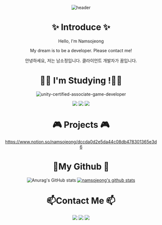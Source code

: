 <div align="center">
  
![header](https://capsule-render.vercel.app/api?type=waving&color=auto&height=140&section=header&text=Namsojeong&fontSize=50)

# ✨ Introduce ✨
Hello, I'm Namsojeong

My dream is to be a developer.
Please contact me!
  
안녕하세요, 저는 남소정입니다.
클라이언트 개발자가 꿈입니다.

# 👩‍💻 I'm Studying !👩‍💻
![unity-certified-associate-game-developer](https://user-images.githubusercontent.com/77655325/179970739-37fb59da-4122-4748-afd2-b809152db8a2.png)
 
<img src="https://img.shields.io/badge/Unity-%23000000.svg?style=plastic&logo=unity&logoColor=white"/>
<img src="https://img.shields.io/badge/C++-%2300599C.svg?style=plastic&logo=c%2B%2B&logoColor=white"/>
<img src="https://img.shields.io/badge/C%23-%23239120.svg?style=plastic&logo=c-sharp&logoColor=white"/>

# 🎮 Projects 🎮
https://www.notion.so/namsojeong/dccda0d2e5da44c08db478301365e3d6
 
# 🌱My Github 🌱
![Anurag's GitHub stats](https://github-readme-stats.vercel.app/api?username=namsojeong&show_icons=true&theme=rose_pine) [![namsojeong's github stats](https://github-readme-stats.vercel.app/api/top-langs/?username=namsojeong&show_icons=true&hide_border=true&title_color=000000&icon_color=004386&layout=compact)](https://github.com/namsojeong)

# 📫Contact Me 📫
<a href="http://ggm.gondr.net/user/profile/44"><img src="https://img.shields.io/badge/PORTFOLIO-000000?style=flat-square&logo=GitHub Sponsors&logoColor=white&link=http://ggm.gondr.net/user/profile/44"/></a>
<a href="https://www.youtube.com/channel/UC6gZYksUCK94g2Rd7tt2sAg"><img src="https://img.shields.io/badge/Youtube-FF0000?style=flat-square&logo=Youtube&logoColor=white&link=https://www.youtube.com/channel/UC6gZYksUCK94g2Rd7tt2sAg"/></a> 
<a href="mailto:nsj050320@gmail.com"><img src="https://img.shields.io/badge/Gmail-d14836?style=flat-square&logo=Gmail&logoColor=white&link=nsj050320@gmail.com"/></a>

</div>
